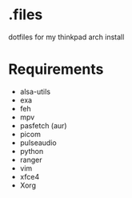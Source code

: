 # .files
dotfiles for my thinkpad arch install

# Requirements
* alsa-utils
* exa
* feh
* mpv
* pasfetch (aur)
* picom
* pulseaudio
* python
* ranger
* vim
* xfce4
* Xorg
